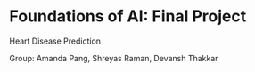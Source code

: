 # Foundations of AI: Final Project
Heart Disease Prediction

Group: Amanda Pang, Shreyas Raman, Devansh Thakkar

